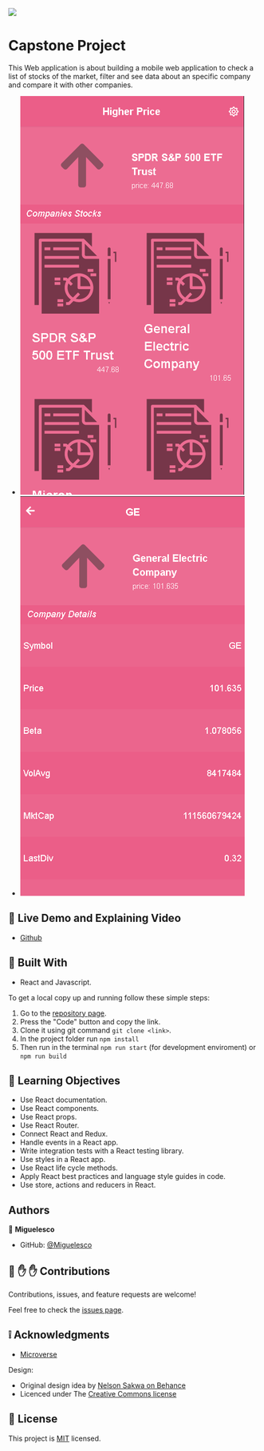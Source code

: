 ![](https://img.shields.io/badge/Microverse-blueviolet)

# Capstone Project

This Web application is about building a mobile web application to check a list of stocks of the market, filter and see data about an specific company and compare it with other companies.

- ![screenshot](./src/assets/images/1.png)  
- ![screenshot](./src/assets/images/2.png)  

## :red_circle: Live Demo and Explaining Video

- [Github](https://miguelesco.github.io/capstone-m3/#/) 


## :hammer: Built With

- React and Javascript.

To get a local copy up and running follow these simple steps:

1. Go to the [repository page](https://github.com/miguelesco/capstone-m3/).
2. Press the "Code" button and copy the link.
3. Clone it using git command `git clone <link>`.
4. In the project folder run `npm install`
5. Then run in the terminal `npm run start` (for development enviroment) or `npm run build`

## :blue_book: Learning Objectives

- Use React documentation.
- Use React components.
- Use React props.
- Use React Router.
- Connect React and Redux.
- Handle events in a React app.
- Write integration tests with a React testing library.
- Use styles in a React app.
- Use React life cycle methods.
- Apply React best practices and language style guides in code.
- Use store, actions and reducers in React.

## Authors

👤 **Miguelesco**

- GitHub: [@Miguelesco](https://github.com/miguelesco)

## 🤝 :raised_hand: :raised_hand: Contributions

Contributions, issues, and feature requests are welcome!

Feel free to check the [issues page](https://github.com/miguelesco/capstone-m3/issues).

## :grey_exclamation: Acknowledgments

- [Microverse](https://www.microverse.org/)

Design:
 - Original design idea by [Nelson Sakwa on Behance](https://www.behance.net/sakwadesignstudio)
 - Licenced under The [Creative Commons license](https://creativecommons.org/licenses/by-nc/4.0/)

## 📝 License

This project is [MIT](LICENSE) licensed.
